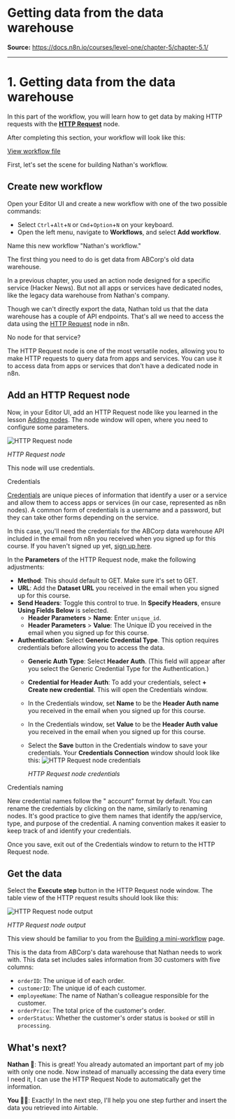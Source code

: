 # Getting data from the data warehouse

**Source:** https://docs.n8n.io/courses/level-one/chapter-5/chapter-5.1/

---

# 1. Getting data from the data warehouse

In this part of the workflow, you will learn how to get data by making HTTP requests with the [**HTTP Request**](../../../../integrations/builtin/core-nodes/n8n-nodes-base.httprequest/) node.

After completing this section, your workflow will look like this:

[View workflow file](/_workflows//courses/level-one/chapter-5/chapter-5.1.json)

First, let's set the scene for building Nathan's workflow.

## Create new workflow

Open your Editor UI and create a new workflow with one of the two possible commands:

- Select `Ctrl`+`Alt`+`N` or `Cmd`+`Option`+`N` on your keyboard.
- Open the left menu, navigate to **Workflows**, and select **Add workflow**.

Name this new workflow "Nathan's workflow."

The first thing you need to do is get data from ABCorp's old data warehouse.

In a previous chapter, you used an action node designed for a specific service (Hacker News). But not all apps or services have dedicated nodes, like the legacy data warehouse from Nathan's company.

Though we can't directly export the data, Nathan told us that the data warehouse has a couple of API endpoints. That's all we need to access the data using the [HTTP Request](../../../../integrations/builtin/core-nodes/n8n-nodes-base.httprequest/) node in n8n.

No node for that service?

The HTTP Request node is one of the most versatile nodes, allowing you to make HTTP requests to query data from apps and services. You can use it to access data from apps or services that don't have a dedicated node in n8n.

## Add an HTTP Request node

Now, in your Editor UI, add an HTTP Request node like you learned in the lesson [Adding nodes](../../chapter-1/#adding-nodes). The node window will open, where you need to configure some parameters.

![HTTP Request node](/_images/courses/level-one/chapter-five/l1-c5-5-1-http-request-node.png)

*HTTP Request node*

This node will use credentials.

Credentials

[Credentials](../../../../glossary/#credential-n8n) are unique pieces of information that identify a user or a service and allow them to access apps or services (in our case, represented as n8n nodes). A common form of credentials is a username and a password, but they can take other forms depending on the service.

In this case, you'll need the credentials for the ABCorp data warehouse API included in the email from n8n you received when you signed up for this course. If you haven't signed up yet, [sign up here](https://n8n-community.typeform.com/to/PDEMrevI).

In the **Parameters** of the HTTP Request node, make the following adjustments:

- **Method**: This should default to GET. Make sure it's set to GET.
- **URL**: Add the **Dataset URL** you received in the email when you signed up for this course.
- **Send Headers**: Toggle this control to true. In **Specify Headers**, ensure **Using Fields Below** is selected.
  - **Header Parameters** > **Name**: Enter `unique_id`.
  - **Header Parameters** > **Value**: The Unique ID you received in the email when you signed up for this course.
- **Authentication**: Select **Generic Credential Type**. This option requires credentials before allowing you to access the data.
  - **Generic Auth Type**: Select **Header Auth**. (This field will appear after you select the Generic Credential Type for the Authentication.)
  - **Credential for Header Auth**: To add your credentials, select **+ Create new credential**. This will open the Credentials window.
  - In the Credentials window, set **Name** to be the **Header Auth name** you received in the email when you signed up for this course.
  - In the Credentials window, set **Value** to be the **Header Auth value** you received in the email when you signed up for this course.
  - Select the **Save** button in the Credentials window to save your credentials. Your **Credentials Connection** window should look like this:
    ![HTTP Request node credentials](/_images/courses/level-one/chapter-five/l1-c5-5-1-http-request-node-credentials.png)

    *HTTP Request node credentials*

Credentials naming

New credential names follow the " account" format by default. You can rename the credentials by clicking on the name, similarly to renaming nodes. It's good practice to give them names that identify the app/service, type, and purpose of the credential. A naming convention makes it easier to keep track of and identify your credentials.

Once you save, exit out of the Credentials window to return to the HTTP Request node.

## Get the data

Select the **Execute step** button in the HTTP Request node window. The table view of the HTTP request results should look like this:

![HTTP Request node output](/_images/courses/level-one/chapter-five/l1-c5-5-1-http-request-node-window.png)

*HTTP Request node output*

This view should be familiar to you from the [Building a mini-workflow](../../chapter-2/) page.

This is the data from ABCorp's data warehouse that Nathan needs to work with. This data set includes sales information from 30 customers with five columns:

- `orderID`: The unique id of each order.
- `customerID`: The unique id of each customer.
- `employeeName`: The name of Nathan's colleague responsible for the customer.
- `orderPrice`: The total price of the customer's order.
- `orderStatus`: Whether the customer's order status is `booked` or still in `processing`.

## What's next?

**Nathan 🙋**: This is great! You already automated an important part of my job with only one node. Now instead of manually accessing the data every time I need it, I can use the HTTP Request Node to automatically get the information.

**You 👩‍🔧**: Exactly! In the next step, I'll help you one step further and insert the data you retrieved into Airtable.
